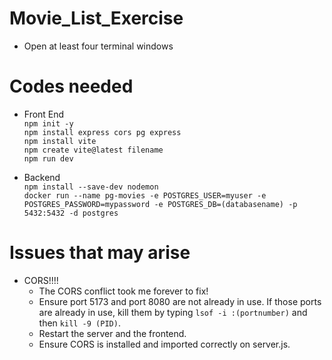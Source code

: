 # Movie_List_Exercise
- Open at least four terminal windows

# Codes needed 
- Front End <br />
``` npm init -y ``` <br />
``` npm install express cors pg express ``` <br />
``` npm install vite ``` <br />
``` npm create vite@latest filename ``` <br />
``` npm run dev ``` <br />

- Backend <br />
``` npm install --save-dev nodemon ``` <br />
``` docker run --name pg-movies -e POSTGRES_USER=myuser -e POSTGRES_PASSWORD=mypassword -e POSTGRES_DB=(databasename) -p 5432:5432 -d postgres ``` <br />







# Issues that may arise
- CORS!!!!
    - The CORS conflict took me forever to fix!
    - Ensure port 5173 and port 8080 are not already in use. If those ports are already in use, kill them by typing ```lsof -i :(portnumber)``` and then ```kill -9 (PID)```. 
    - Restart the server and the frontend. 
    - Ensure CORS is installed and imported correctly on server.js.

